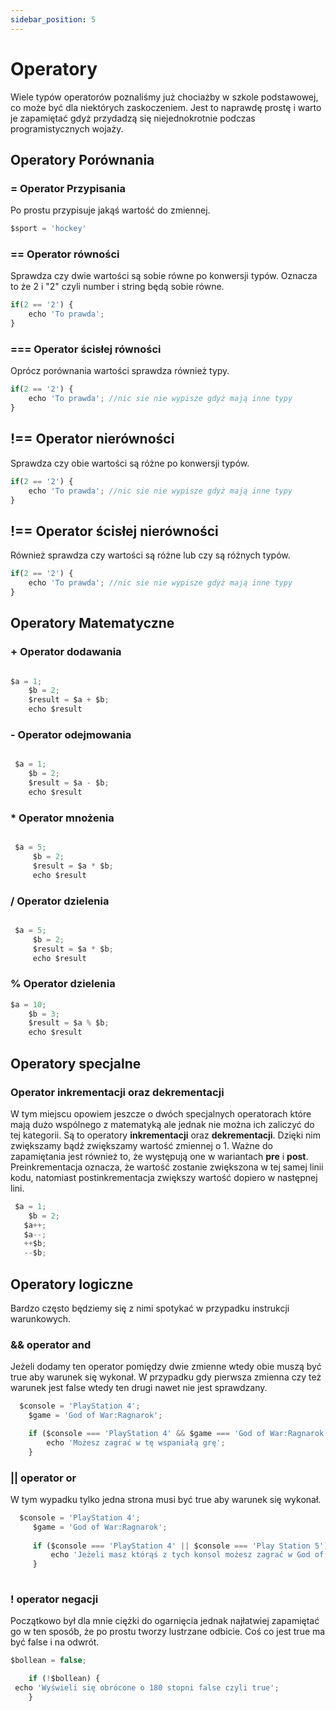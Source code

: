 ```yaml
---
sidebar_position: 5
---
```


# Operatory

Wiele typów operatorów poznaliśmy już chociażby w szkole podstawowej, co może być dla niektórych zaskoczeniem. Jest to naprawdę prostę i warto je zapamiętać gdyż przydadzą się niejednokrotnie podczas programistycznych wojaży.

## Operatory Porównania

### = Operator Przypisania

Po prostu przypisuje jakąś wartość do zmiennej.

```jsx
$sport = 'hockey'
```

### == Operator równości

Sprawdza czy dwie wartości są sobie równe po konwersji typów. Oznacza to że 2 i "2" czyli number i string będą sobie równe.

```jsx
if(2 == '2') {
    echo 'To prawda';
}
```

### === Operator ścisłej równości

Oprócz porównania wartości sprawdza również typy.

```jsx
if(2 == '2') {
    echo 'To prawda'; //nic sie nie wypisze gdyż mają inne typy
}
```

## !== Operator nierówności

Sprawdza czy obie wartości są różne po konwersji typów.

```jsx
if(2 == '2') {
    echo 'To prawda'; //nic sie nie wypisze gdyż mają inne typy
}
```

## !== Operator ścisłej nierówności

Również sprawdza czy wartości są różne lub czy są różnych typów.

```jsx
if(2 == '2') {
    echo 'To prawda'; //nic sie nie wypisze gdyż mają inne typy
}
```

## Operatory Matematyczne

### + Operator dodawania

```jsx

$a = 1;
    $b = 2;
    $result = $a + $b;
    echo $result
```

### - Operator odejmowania

```jsx

 $a = 1;
    $b = 2;
    $result = $a - $b;
    echo $result
```

### * Operator mnożenia

```jsx

 $a = 5;
     $b = 2;
     $result = $a * $b;
     echo $result
```

### / Operator dzielenia

```jsx

 $a = 5;
     $b = 2;
     $result = $a * $b;
     echo $result
```

### % Operator dzielenia

```jsx
$a = 10;
    $b = 3;
    $result = $a % $b;
    echo $result
```

##  Operatory specjalne

###  Operator inkrementacji oraz dekrementacji


W tym miejscu opowiem jeszcze o dwóch specjalnych operatorach które mają dużo wspólnego z matematyką ale jednak nie można ich zaliczyć do tej kategorii. Są to operatory **inkrementacji** oraz **dekrementacji**. Dzięki nim zwiększamy bądź zwiększamy wartość zmiennej o 1. Ważne do zapamiętania jest również to, że występują one w wariantach **pre** i **post**. Preinkrementacja oznacza, że wartość zostanie zwiększona w tej samej linii kodu, natomiast postinkrementacja zwiększy wartość dopiero w następnej lini.


```jsx
 $a = 1;
    $b = 2;
   $a++;
   $a--;
   ++$b;
   --$b;
```


##  Operatory logiczne

Bardzo często będziemy się z nimi spotykać w przypadku instrukcji warunkowych.


###  && operator and

Jeżeli dodamy ten operator pomiędzy dwie zmienne wtedy obie muszą być true aby warunek się wykonał. W przypadku gdy pierwsza zmienna czy też warunek jest false wtedy ten drugi nawet nie jest sprawdzany.


```jsx
  $console = 'PlayStation 4';
    $game = 'God of War:Ragnarok';

    if ($console === 'PlayStation 4' && $game === 'God of War:Ragnarok') {
        echo 'Możesz zagrać w tę wspaniałą grę';
    }
```

###  || operator or

W tym wypadku tylko jedna strona musi być true aby warunek się wykonał.


```jsx
  $console = 'PlayStation 4';
     $game = 'God of War:Ragnarok';
 
     if ($console === 'PlayStation 4' || $console === 'Play Station 5') {
         echo 'Jeżeli masz którąś z tych konsol możesz zagrać w God of War:Ragnarock';
     }
 
```

###  ! operator negacji

Początkowo był dla mnie ciężki do ogarnięcia jednak najłatwiej zapamiętać go w ten sposób, że po prostu tworzy lustrzane odbicie. Coś co jest true ma być false i na odwrót.

```jsx
$bollean = false;

    if (!$bollean) {
 echo 'Wyświeli się obrócone o 180 stopni false czyli true';
    }
 
```